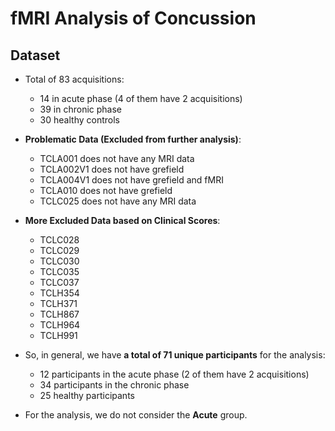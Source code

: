 # fMRI Analysis of Concussion

## Dataset
- Total of 83 acquisitions:
  - 14 in acute phase (4 of them have 2 acquisitions)
  - 39 in chronic phase
  - 30 healthy controls
 
- **Problematic Data (Excluded from further analysis)**:
  - TCLA001 does not have any MRI data
  - TCLA002V1 does not have grefield
  - TCLA004V1 does not have grefield and fMRI
  - TCLA010 does not have grefield
  - TCLC025 does not have any MRI data
 
- **More Excluded Data based on Clinical Scores**:
  - TCLC028
  - TCLC029
  - TCLC030
  - TCLC035
  - TCLC037
  - TCLH354
  - TCLH371
  - TCLH867
  - TCLH964
  - TCLH991
 
- So, in general, we have **a total of 71 unique participants** for the analysis:
  - 12 participants in the acute phase (2 of them have 2 acquisitions)
  - 34 participants in the chronic phase
  - 25 healthy participants
 
- For the analysis, we do not consider the **Acute** group. 
